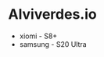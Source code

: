 # Alviverdes.io

- xiomi - S8+
- samsung - S20 Ultra


<!-- https://www.escoladnc.com.br/blog/como-subir-um-projeto-nodejs-para-producao-na-vercel/ -->
<!-- https://jsr.io/@supabase/supabase-js -->